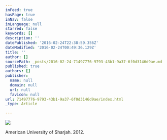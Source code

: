```yaml
---
inFeed: true
hasPage: true
inNav: false
inLanguage: null
starred: false
keywords: []
description: ''
datePublished: '2016-02-24T22:38:59.356Z'
dateModified: '2016-02-24T00:49:36.129Z'
title: ''
author: []
sourcePath: _posts/2016-02-24-71497776-9793-43b1-9a37-6f0d3146d9ae.md
published: true
authors: []
publisher:
  name: null
  domain: null
  url: null
  favicon: null
url: 71497776-9793-43b1-9a37-6f0d3146d9ae/index.html
_type: Article

---
```

![](https://the-grid-user-content.s3-us-west-2.amazonaws.com/c32d0f2b-322a-4218-943e-b59c96a3008b.jpg)

American University of Sharjah. 2012\.